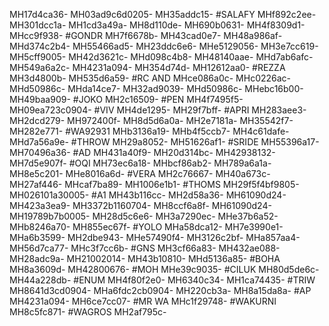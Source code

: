 MH17d4ca36-
MH03ad9c6d0205-
MH35addc15-
#SALAFY
MHf892c2ee-
MH301dcc1a-
MH1cd3a49a-
MH8d110de-
MH690b0631-
MH4f8309d1-
MHcc9f938-
#GONDR
MH7f6678b-
MH43cad0e7-
MH48a986af-
MHd374c2b4-
MH55466ad5-
MH23ddc6e6-
MHe5129056-
MH3e7cc619-
MH5cff9005-
MH42d3621c-
MHd098c4b8-
MH48140aae-
MHd7ab6afc-
MH549a6a2c-
MH4231a094-
MH354d74d-
MH12612aa0-
#REZZA
MH3d4800b-
MH535d6a59-
#RC AND
MHce086a0c-
MHc0226ac-
MHd50986c-
MHda14ce7-
MH32ad9039-
MHd50986c-
MHebc16b00-
MH49baa909-
#JOKO
MH2c16509-
#PEN
MH4f7495f5-
MH09ea723c0904-
#VIV
MH4de1295-
MH29f7bff-
#APRI
MH283aee3-
MH2dcd279-
MH972400f-
MH8d5d6a0a-
MH2e7181a-
MH35542f7-
MH282e771-
#WA92931
MHb3136a19-
MHb4f5ccb7-
MH4c61dafe-
MHd7a56a9e-
#THROW
MH29a8052-
MH51626af1-
#SRIDE
MH55396a17-
MH70496a36-
#AD
MH431a40f9-
MH20d314bc-
MH42938132-
MH7d5e907f-
#OQI
MH73ec6a18-
MHbcf86ab2-
MH789a6a1a-
MH8e5c201-
MHe8016a6d-
#VERA
MH2c76667-
MH40a673c-
MH27af446-
MHcaf7ba89-
MH1006e1b1-
#THOMS
MH29f5f4bf9805-
MH026101a30005-
#A1
MH43b116cc-
MH2d58a36-
MH61090d24-
MH423a3ea9-
MH3372b1160704-
MH8ccf6a8f-
MH61090d24-
MH19789b7b0005-
MH28d5c6e6-
MH3a7290ec-
MHe37b6a52-
MHb8246a70-
MH855ec67f-
#YOLO
MHa58dca12-
MH7e3990e1-
MHa6b3599-
MH2dbe943-
MHe57490f4-
MH3126c2bf-
MHa857aa4-
MH56d7ca77-
MHc3f7cc6b-
#GNS
MH3cf66a83-
MH432ae088-
MH28adc9a-
MH21002014-
MH43b10810-
MHd5136a85-
#BOHA
MH8a3609d-
MH42800676-
#MOH
MHe39c9035-
#CILUK
MH80d5de6c-
MH44a228db-
#ENUM
MH4f80f2e0-
MH6340c34-
MH1ca74435-
#TRIW
MH8641d3cd0904-
MHa6fdc2cb0904-
MH220cb3a-
MH8a15da8a-
#AP
MH4231a094-
MH6ce7cc07-
#MR WA
MHc1f29748-
#WAKURNI
MH8c5fc871-
#WAGROS
MH2af795c-